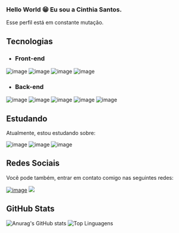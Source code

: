 ### Hello World 😁 Eu sou a Cinthia Santos.

Esse perfil está em constante mutação.

<!--
**CinthiacomH/CinthiacomH** is a ✨ _special_ ✨ repository because its `README.md` (this file) appears on your GitHub profile.

Here are some ideas to get you started:

- 🔭 I’m currently working on ...
- 🌱 I’m currently learning ...
- 👯 I’m looking to collaborate on ...
- 🤔 I’m looking for help with ...
- 💬 Ask me about ...
- 📫 How to reach me: ...
- 😄 Pronouns: ...
- ⚡ Fun fact: ...
-->

## Tecnologias

- ### Front-end

![image](https://img.shields.io/badge/HTML5-E34F26?style=for-the-badge&logo=html5&logoColor=white)
![image](https://img.shields.io/badge/Bootstrap-563D7C?style=for-the-badge&logo=bootstrap&logoColor=white)
![image](https://img.shields.io/badge/JavaScript-F7DF1E?style=for-the-badge&logo=javascript&logoColor=black)
![image](https://img.shields.io/badge/jQuery-0769AD?style=for-the-badge&logo=jquery&logoColor=white)

- ### Back-end

![image](https://img.shields.io/badge/PHP-777BB4?style=for-the-badge&logo=php&logoColor=white)
![image](https://img.shields.io/badge/Laravel-FF2D20?style=for-the-badge&logo=laravel&logoColor=white)
![image](https://img.shields.io/badge/MySQL-4479A1?style=for-the-badge&logo=mysql&logoColor=white)
![image](https://img.shields.io/badge/Git-F05032?style=for-the-badge&logo=git&logoColor=white)
![image](https://img.shields.io/badge/GitHub-100000?style=for-the-badge&logo=github&logoColor=white)

## Estudando

Atualmente, estou estudando sobre:

![image](https://img.shields.io/badge/Python-007ACC?style=for-the-badge&logo=python&logoColor=white)
![image](https://img.shields.io/badge/Docker-100000?style=for-the-badge&logo=docker&logoColor=61DAFB)
![image](https://img.shields.io/badge/CSS3-1572B6?style=for-the-badge&logo=css3&logoColor=white)

## Redes Sociais

Você pode também, entrar em contato comigo nas seguintes redes:

[![image](https://img.shields.io/badge/LinkedIn-0077B5?style=for-the-badge&logo=linkedin&logoColor=white)](https://www.linkedin.com/in/cinthia-com-h/)
<a href = "mailto:cinthiasantos77@gmail.com"><img src="https://img.shields.io/badge/-Gmail-%23333?style=for-the-badge&logo=gmail&logoColor=white" target="_blank"></a>

## GitHub Stats

![Anurag's GitHub stats](https://github-readme-stats.vercel.app/api?username=CinthiacomH&show_icons=true&theme=radical)
![Top Linguagens](https://github-readme-stats.vercel.app/api/top-langs/?username=CinthiacomH&layout=compact&theme=radical)
